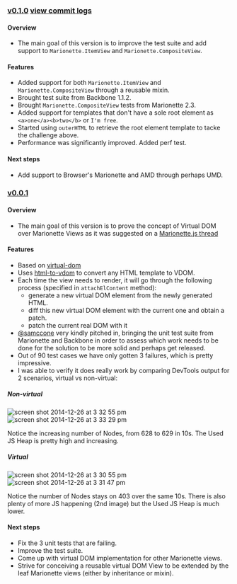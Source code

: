 ### [v0.1.0](https://github.com/tiagorg/Marionette.VDOMView/releases/tag/v0.1.0-pre) [view commit logs](https://github.com/tiagorg/Marionette.VDOMView/compare/v0.0.1...v0.1.0)

#### Overview

* The main goal of this version is to improve the test suite and add support to ```Marionette.ItemView``` and ```Marionette.CompositeView```.

#### Features

* Added support for both ```Marionette.ItemView``` and ```Marionette.CompositeView``` through a reusable mixin.
* Brought test suite from Backbone 1.1.2.
* Brought ```Marionette.CompositeView``` tests from Marionette 2.3.
* Added support for templates that don't have a sole root element as ```<a>one</a><b>two</b>``` or ```I'm free```.
* Started using ```outerHTML``` to retrieve the root element template to tacke the challenge above.
* Performance was significantly improved. Added perf test.

#### Next steps

* Add support to Browser's Marionette and AMD through perhaps UMD.

### [v0.0.1](https://github.com/tiagorg/Marionette.VDOMView/releases/tag/v0.0.1)

#### Overview

* The main goal of this version is to prove the concept of Virtual DOM over Marionette Views as it was suggested on a [Marionette.js thread](https://github.com/marionettejs/backbone.marionette/issues/2126)

#### Features

* Based on [virtual-dom](https://github.com/Matt-Esch/virtual-dom)
* Uses [html-to-vdom](https://github.com/TimBeyer/html-to-vdom) to convert any HTML template to VDOM.
* Each time the view needs to render, it will go through the following process (specified in ```attachElContent``` method):
    * generate a new virtual DOM element from the newly generated HTML.
    * diff this new virtual DOM element with the current one and obtain a patch.
    * patch the current real DOM with it
* [@samccone](https://github.com/samccone) very kindly pitched in, bringing the unit test suite from Marionette and Backbone in order to assess which work needs to be done for the solution to be more solid and perhaps get released.
* Out of 90 test cases we have only gotten 3 failures, which is pretty impressive.
* I was able to verify it does really work by comparing DevTools output for 2 scenarios, virtual vs non-virtual:

##### Non-virtual
![screen shot 2014-12-26 at 3 32 55 pm](https://cloud.githubusercontent.com/assets/764487/5559881/db7e521c-8d14-11e4-9c44-fa0d0ea27622.png)
![screen shot 2014-12-26 at 3 33 29 pm](https://cloud.githubusercontent.com/assets/764487/5559882/e1369908-8d14-11e4-9795-78306243992a.png)

Notice the increasing number of Nodes, from 628 to 629 in 10s.
The Used JS Heap is pretty high and increasing.

##### Virtual 
![screen shot 2014-12-26 at 3 30 55 pm](https://cloud.githubusercontent.com/assets/764487/5559883/e83f20d0-8d14-11e4-93eb-6aa1929d7b36.png)
![screen shot 2014-12-26 at 3 31 47 pm](https://cloud.githubusercontent.com/assets/764487/5559884/eb53fcaa-8d14-11e4-9d9a-c534a21de720.png)

Notice the number of Nodes stays on 403 over the same 10s.
There is also plenty of more JS happening (2nd image) but the Used JS Heap is much lower.

#### Next steps

* Fix the 3 unit tests that are failing.
* Improve the test suite.
* Come up with virtual DOM implementation for other Marionette views.
* Strive for conceiving a reusable virtual DOM View to be extended by the leaf Marionette views (either by inheritance or mixin).
